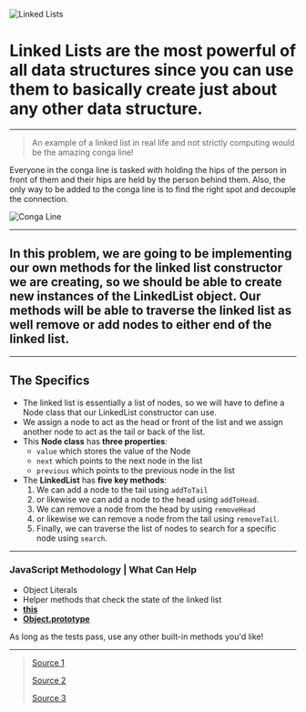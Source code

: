 ![Linked Lists](http://www.cs.usfca.edu/~srollins/courses/cs112-f07/web/notes/linkedlists/ll2.gif)

# Linked Lists are the most powerful of all data structures since you can use them to basically create just about any other data structure.

---

> An example of a linked list in real life and not strictly computing would be the amazing conga line!

Everyone in the conga line is tasked with holding the hips of the person in front of them and their hips are held by the person behind them. Also, the only way to be added to the conga line is to find the right spot and decouple the connection.

![Conga Line](http://orig04.deviantart.net/0ffe/f/2012/218/4/4/conga_line_by_chipmagnum-d5a2fv2.png)

---

## In this problem, we are going to be implementing our own methods for the linked list constructor we are creating, so we should be able to create new instances of the **LinkedList** object. Our methods will be able to traverse the linked list as well remove or add nodes to either end of the linked list.

---

## The Specifics

- The linked list is essentially a list of nodes, so we will have to define a Node class that our LinkedList constructor can use.
- We assign a node to act as the head or front of the list and we assign another node to act as the tail or back of the list.
- This **Node class** has **three properties**:
    - `value` which stores the value of the Node
    - `next` which points to the next node in the list
    - `previous` which points to the previous node in the list
- The **LinkedList** has **five key methods**:
    1. We can add a node to the tail using `addToTail`
    2. or likewise we can add a node to the head using `addToHead`.
    3. We can remove a node from the head by using `removeHead`
    4. or likewise we can remove a node from the tail using `removeTail`.
    5. Finally, we can traverse the list of nodes to search for a specific node using `search`.

---

### JavaScript Methodology | What Can Help

- Object Literals
- Helper methods that check the state of the linked list
- [**this**](https://developer.mozilla.org/en-US/docs/Web/JavaScript/Reference/Operators/this)
- [**Object.prototype**](https://developer.mozilla.org/en-US/docs/Web/JavaScript/Reference/Global_Objects/Object/prototype)

As long as the tests pass, use any other built-in methods you'd like!

---

> [Source 1](http://code.stephenmorley.org/javascript/queues/)
>
> [Source 2](http://stackoverflow.com/questions/644167/what-is-a-practical-real-world-example-of-the-linked-list)
>
> [Source 3](http://www.choskim.me/linked-list/)
